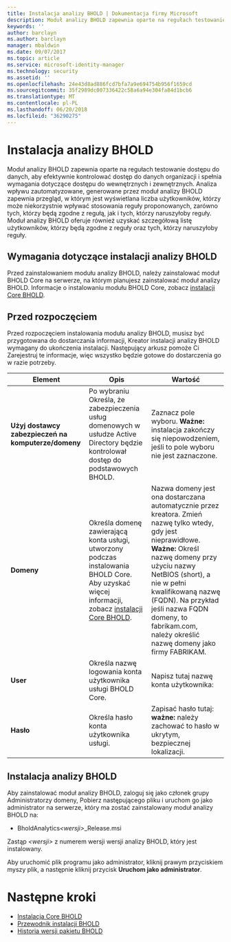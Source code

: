 ```yaml
---
title: Instalacja analizy BHOLD | Dokumentacja firmy Microsoft
description: Moduł analizy BHOLD zapewnia oparte na regułach testowanie dostępu do danych
keywords: ''
author: barclayn
ms.author: barclayn
manager: mbaldwin
ms.date: 09/07/2017
ms.topic: article
ms.service: microsoft-identity-manager
ms.technology: security
ms.assetid: ''
ms.openlocfilehash: 24e43d8ad886fcd7bfa7a9e694754b956f1659cd
ms.sourcegitcommit: 35f2989dc007336422c58a6a94e304fa84d1bcb6
ms.translationtype: MT
ms.contentlocale: pl-PL
ms.lasthandoff: 06/20/2018
ms.locfileid: "36290275"
---
```

# <a name="bhold-analytics-installation"></a>Instalacja analizy BHOLD

Moduł analizy BHOLD zapewnia oparte na regułach testowanie dostępu do danych, aby efektywnie kontrolować dostęp do danych organizacji i spełnia wymagania dotyczące dostępu do wewnętrznych i zewnętrznych. Analiza wpływu zautomatyzowane, generowane przez moduł analizy BHOLD zapewnia przegląd, w którym jest wyświetlana liczba użytkowników, którzy może niekorzystnie wpływać stosowania reguły proponowanych, zarówno tych, którzy będą zgodne z regułą, jak i tych, którzy naruszyłoby reguły. Moduł analizy BHOLD oferuje również uzyskać szczegółową listę użytkowników, którzy będą zgodne z reguły oraz tych, którzy naruszyłoby reguły.

## <a name="bhold-analytics-installation-requirements"></a>Wymagania dotyczące instalacji analizy BHOLD

Przed zainstalowaniem modułu analizy BHOLD, należy zainstalować moduł BHOLD Core na serwerze, na którym planujesz zainstalować moduł analizy BHOLD. Informacje o instalowaniu modułu BHOLD Core, zobacz [instalacji Core BHOLD](https://technet.microsoft.com/library/jj134095(v=ws.10).aspx).

## <a name="before-you-begin"></a>Przed rozpoczęciem

Przed rozpoczęciem instalowania modułu analizy BHOLD, musisz być przygotowana do dostarczania informacji, Kreator instalacji analizy BHOLD wymagany do ukończenia instalacji. Następujący arkusz pomoże Ci Zarejestruj te informacje, więc wszystko będzie gotowe do dostarczenia go w razie potrzeby.

| **Element**                                    | **Opis**                                                                                                                                                                                                           | **Wartość**                                                                                                                                                                                                                                                                                                            |
|---------------------------------------------|---------------------------------------------------------------------------------------------------------------------------------------------------------------------------------------------------------------------------|----------------------------------------------------------------------------------------------------------------------------------------------------------------------------------------------------------------------------------------------------------------------------------------------------------------------|
| **Użyj dostawcy zabezpieczeń na komputerze/domeny** | Po wybraniu Określa, że zabezpieczenia usług domenowych w usłudze Active Directory będzie kontrolował dostęp do podstawowych BHOLD.                                                                                                                | Zaznacz pole wyboru. **Ważne:** instalacja zakończy się niepowodzeniem, jeśli to pole wyboru nie jest zaznaczone.                                                                                                                                                                                                                   |
| **Domeny**                                  | Określa domenę zawierającą konta usługi, utworzony podczas instalowania BHOLD Core. Aby uzyskać więcej informacji, zobacz [instalacji Core BHOLD](https://technet.microsoft.com/library/jj134095(v=ws.10).aspx). | Nazwa domeny jest ona dostarczana automatycznie przez kreatora. Zmień nazwę tylko wtedy, gdy jest nieprawidłowe. **Ważne:** Określ nazwę domeny przy użyciu nazwy NetBIOS (short), a nie w pełni kwalifikowaną nazwę (FQDN). Na przykład jeśli nazwa FQDN domeny, to fabrikam.com, należy określić nazwę domeny jako firmy FABRIKAM. |
| **User**                                    | Określa nazwę logowania konta użytkownika usługi BHOLD Core.                                                                                                                                                          | Napisz tutaj nazwę konta użytkownika:                                                                                                                                                                                                                                                                                    |
| **Hasło**                                | Określa hasło konta użytkownika usługi.                                                                                                                                                                       | Zapisać hasło tutaj: **ważne:** należy zachować to hasło w ukrytym, bezpiecznej lokalizacji.                                                                                                                                                                                                                  |

## <a name="bhold-analytics-installation"></a>Instalacja analizy BHOLD

Aby zainstalować moduł analizy BHOLD, zaloguj się jako członek grupy Administratorzy domeny, Pobierz następującego pliku i uruchom go jako administrator na serwerze, który ma zostać zainstalowany moduł analizy BHOLD na:

- BholdAnalytics<em>\<wersji\></em>\_Release.msi

Zastąp *\<wersji\>* z numerem wersji wersji analizy BHOLD, który jest instalowany.

Aby uruchomić plik programu jako administrator, kliknij prawym przyciskiem myszy plik, a następnie kliknij przycisk **Uruchom jako administrator**.

# <a name="next-steps"></a>Następne kroki

- [Instalacja Core BHOLD](https://technet.microsoft.com/library/jj134095(v=ws.10).aspx)
- [Przewodnik instalacji BHOLD](bhold-installation-guide.md)
- [Historia wersji pakietu BHOLD](../reference/version-bhold-history.md)